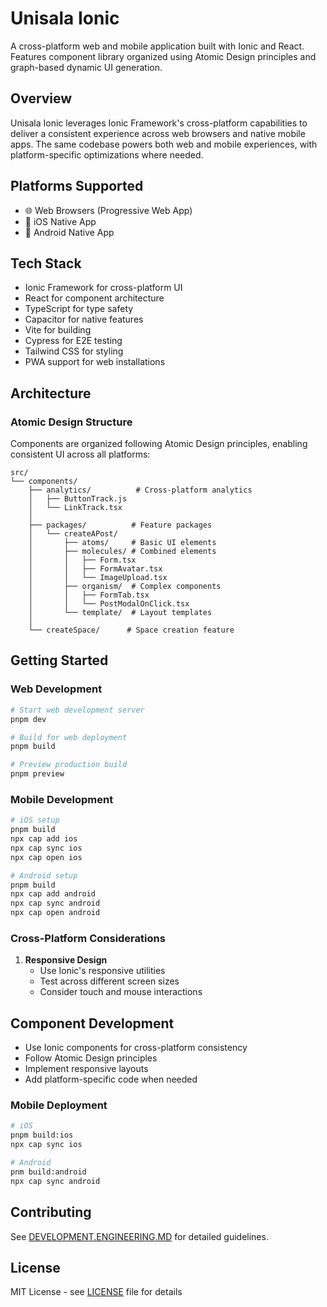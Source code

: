 # Unisala Ionic

A cross-platform web and mobile application built with Ionic and React. Features component library organized using Atomic Design principles and graph-based dynamic UI generation.

## Overview

Unisala Ionic leverages Ionic Framework's cross-platform capabilities to deliver a consistent experience across web browsers and native mobile apps. The same codebase powers both web and mobile experiences, with platform-specific optimizations where needed.

## Platforms Supported

- 🌐 Web Browsers (Progressive Web App)
- 📱 iOS Native App
- 🤖 Android Native App

## Tech Stack

- Ionic Framework for cross-platform UI
- React for component architecture
- TypeScript for type safety
- Capacitor for native features
- Vite for building
- Cypress for E2E testing
- Tailwind CSS for styling
- PWA support for web installations

## Architecture

### Atomic Design Structure

Components are organized following Atomic Design principles, enabling consistent UI across all platforms:

```
src/
└── components/
    ├── analytics/          # Cross-platform analytics
    │   ├── ButtonTrack.js
    │   └── LinkTrack.tsx
    │
    ├── packages/          # Feature packages
    │   └── createAPost/
    │       ├── atoms/     # Basic UI elements
    │       ├── molecules/ # Combined elements
    │       │   ├── Form.tsx
    │       │   ├── FormAvatar.tsx
    │       │   └── ImageUpload.tsx
    │       ├── organism/  # Complex components
    │       │   ├── FormTab.tsx
    │       │   └── PostModalOnClick.tsx
    │       └── template/  # Layout templates
    │
    └── createSpace/      # Space creation feature
```

## Getting Started

### Web Development

```bash
# Start web development server
pnpm dev

# Build for web deployment
pnpm build

# Preview production build
pnpm preview
```

### Mobile Development

```bash
# iOS setup
pnpm build
npx cap add ios
npx cap sync ios
npx cap open ios

# Android setup
pnpm build
npx cap add android
npx cap sync android
npx cap open android
```


### Cross-Platform Considerations

1. **Responsive Design**
   - Use Ionic's responsive utilities
   - Test across different screen sizes
   - Consider touch and mouse interactions

## Component Development

- Use Ionic components for cross-platform consistency
- Follow Atomic Design principles
- Implement responsive layouts
- Add platform-specific code when needed


### Mobile Deployment
```bash
# iOS
pnpm build:ios
npx cap sync ios

# Android
pnm build:android
npx cap sync android
```

## Contributing

See [DEVELOPMENT.ENGINEERING.MD](DEVELOPMENT.ENGINEERING.MD) for detailed guidelines.

## License

MIT License - see [LICENSE](LICENSE) file for details
